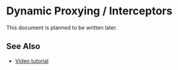# Dynamic Proxying / Interceptors

This document is planned to be written later.

## See Also

* [Video tutorial](https://abp.io/video-courses/essentials/interception)
